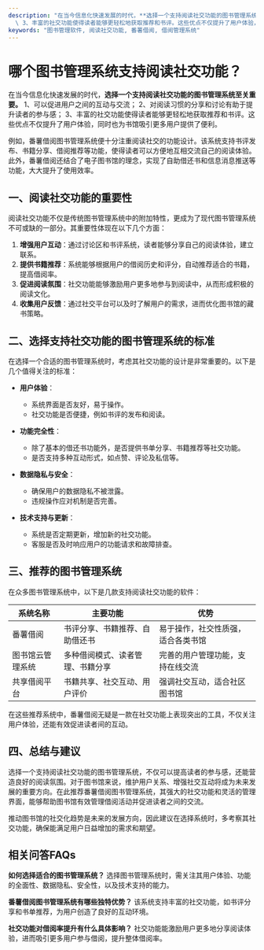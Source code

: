 ```yaml
---
description: "在当今信息化快速发展的时代，**选择一个支持阅读社交功能的图书管理系统至关重要。** 1、可以促进用户之间的互动与交流； 2、对阅读习惯的分享和讨论有助于提升读者的参与感；\
  \ 3、丰富的社交功能使得读者能够更轻松地获取推荐和书评。这些优点不仅提升了用户体验，同时也为书馆吸引更多用户提供了便利。"
keywords: "图书管理软件, 阅读社交功能, 番薯借阅, 借阅管理系统"
---
```

# 哪个图书管理系统支持阅读社交功能？

在当今信息化快速发展的时代，**选择一个支持阅读社交功能的图书管理系统至关重要。** 1、可以促进用户之间的互动与交流； 2、对阅读习惯的分享和讨论有助于提升读者的参与感； 3、丰富的社交功能使得读者能够更轻松地获取推荐和书评。这些优点不仅提升了用户体验，同时也为书馆吸引更多用户提供了便利。

例如，番薯借阅图书管理系统便十分注重阅读社交的功能设计。该系统支持书评发布、书籍分享、借阅推荐等功能，使得读者可以方便地互相交流自己的阅读体验。此外，番薯借阅还结合了电子图书馆的理念，实现了自助借还书和信息消息推送等功能，大大提升了使用效率。

## **一、阅读社交功能的重要性**

阅读社交功能不仅是传统图书管理系统中的附加特性，更成为了现代图书管理系统不可或缺的一部分。其重要性体现在以下几个方面：

1. **增强用户互动**：通过讨论区和书评系统，读者能够分享自己的阅读体验，建立联系。
2. **提供书籍推荐**：系统能够根据用户的借阅历史和评分，自动推荐适合的书籍，提高借阅率。
3. **促进阅读氛围**：社交功能能够激励用户更多地参与到阅读中，从而形成积极的阅读文化。
4. **收集用户反馈**：通过社交平台可以及时了解用户的需求，进而优化图书馆的藏书策略。

## **二、选择支持社交功能的图书管理系统的标准**

在选择一个合适的图书管理系统时，考虑其社交功能的设计是非常重要的。以下是几个值得关注的标准：

- **用户体验**：
  - 系统界面是否友好，易于操作。
  - 社交功能是否便捷，例如书评的发布和阅读。

- **功能完全性**：
  - 除了基本的借还书功能外，是否提供书单分享、书籍推荐等社交功能。
  - 是否支持多种互动形式，如点赞、评论及私信等。

- **数据隐私与安全**：
  - 确保用户的数据隐私不被泄露。
  - 违规操作应对机制是否完善。

- **技术支持与更新**：
  - 系统是否定期更新，增加新的社交功能。
  - 客服是否及时响应用户的功能请求和故障排查。

## **三、推荐的图书管理系统**

在众多图书管理系统中，以下是几款支持阅读社交功能的软件：

| 系统名称         | 主要功能                                                         | 优势                                         |
|------------------|----------------------------------------------------------------|----------------------------------------------|
| 番薯借阅           | 书评分享、书籍推荐、自助借还书                                   | 易于操作，社交性质强，适合各类书馆            |
| 图书馆云管理系统   | 多种借阅模式、读者管理、书籍分享                                 | 完善的用户管理功能，支持在线交流             |
| 共享借阅平台      | 书籍共享、社交互动、用户评价                                     | 强调社交互动，适合社区图书馆                 |

在这些推荐系统中，番薯借阅无疑是一款在社交功能上表现突出的工具，不仅关注用户体验，还能有效促进读者间的互动。

## **四、总结与建议**

选择一个支持阅读社交功能的图书管理系统，不仅可以提高读者的参与感，还能营造良好的阅读氛围。对于图书馆来说，维护用户关系、增强社交互动将成为未来发展的重要方向。在此推荐番薯借阅图书管理系统，其强大的社交功能和灵活的管理界面，能够帮助图书馆有效管理借阅活动并促进读者之间的交流。

推动图书馆的社交化趋势是未来的发展方向，因此建议在选择系统时，多考察其社交功能，确保能满足用户日益增加的需求和期望。  

## 相关问答FAQs
**如何选择适合的图书管理系统？**
选择图书管理系统时，需关注其用户体验、功能的全面性、数据隐私、安全性，以及技术支持的能力。

**番薯借阅图书管理系统有哪些独特优势？**
该系统支持丰富的社交功能，如书评分享和书单推荐，为用户创造了良好的互动环境。

**社交功能对借阅率提升有什么具体影响？**
社交功能能激励用户更多地分享阅读体验，进而吸引更多用户参与借阅，提升整体借阅率。
